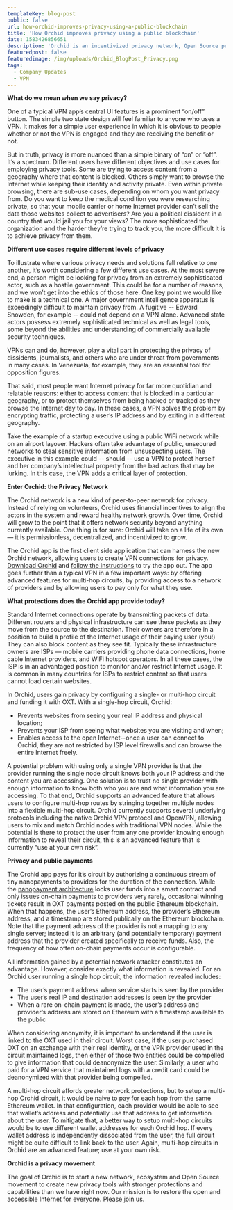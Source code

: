 ```yaml
---
templateKey: blog-post
public: false
url: how-orchid-improves-privacy-using-a-public-blockchain
title: 'How Orchid improves privacy using a public blockchain'
date: 1583426856651
description: 'Orchid is an incentivized privacy network, Open Source project, and consumer VPN service aimed to deliver new levels of privacy. But what does privacy mean? How private is Orchid, which relies on pseudo-anonymous payments on Ethereum? In this post, we explore the concept of “privacy” and how Orchid leverages multiple innovations to deliver on its goals.'
featuredpost: false
featuredimage: /img/uploads/Orchid_BlogPost_Privacy.png
tags:
  - Company Updates
  - VPN
---
```

**What do we mean when we say privacy?**

One of a typical VPN app’s central UI features is a prominent “on/off” button. The simple two state design will feel familiar to anyone who uses a VPN. It makes for a simple user experience in which it is obvious to people whether or not the VPN is engaged and they are receiving the benefit or not.

But in truth, privacy is more nuanced than a simple binary of “on” or “off”. It’s a spectrum. Different users have different objectives and use cases for employing privacy tools. Some are trying to access content from a geography where that content is blocked. Others simply want to browse the Internet while keeping their identity and activity private. Even within private browsing, there are sub-use cases, depending on whom you want privacy from. Do you want to keep the medical condition you were researching private, so that your mobile carrier or home Internet provider can’t sell the data those websites collect to advertisers? Are you a political dissident in a country that would jail you for your views? The more sophisticated the organization and the harder they’re trying to track you, the more difficult it is to achieve privacy from them.

**Different use cases require different levels of privacy**

To illustrate where various privacy needs and solutions fall relative to one another, it’s worth considering a few different use cases. At the most severe end, a person might be looking for privacy from an extremely sophisticated actor, such as a hostile government. This could be for a number of reasons, and we won’t get into the ethics of those here. One key point we would like to make is a technical one. A major government intelligence apparatus is exceedingly difficult to maintain privacy from. A fugitive -- Edward Snowden, for example -- could not depend on a VPN alone. Advanced state actors possess extremely sophisticated technical as well as legal tools, some beyond the abilities and understanding of commercially available security techniques. 

VPNs can and do, however, play a vital part in protecting the privacy of dissidents, journalists, and others who are under threat from governments in many cases. In Venezuela, for example, they are an essential tool for opposition figures.

That said, most people want Internet privacy for far more quotidian and relatable reasons: either to access content that is blocked in a particular geography, or to protect themselves from being hacked or tracked as they browse the Internet day to day. In these cases, a VPN solves the problem by encrypting traffic, protecting a user’s IP address and by exiting in a different geography.

Take the example of a startup executive using a public WiFi network while on an airport layover. Hackers often take advantage of public, unsecured networks to steal sensitive information from unsuspecting users. The executive in this example could -- should -- use a VPN to protect herself and her company’s intellectual property from the bad actors that may be lurking. In this case, the VPN adds a critical layer of protection.

**Enter Orchid: the Privacy Network**

The Orchid network is a new kind of peer-to-peer network for privacy. Instead of relying on volunteers, Orchid uses financial incentives to align the actors in the system and reward healthy network growth. Over time, Orchid will grow to the point that it offers network security beyond anything currently available. One thing is for sure: Orchid will take on a life of its own — it is permissionless, decentralized, and incentivized to grow. 

The Orchid app is the first client side application that can harness the new Orchid network, allowing users to create VPN connections for privacy. [Download Orchid](https://www.orchid.com/download) and [follow the instructions](https://www.orchid.com/join) to try the app out. The app goes further than a typical VPN in a few important ways: by offering advanced features for multi-hop circuits, by providing access to a network of providers and by allowing users to pay only for what they use.

**What protections does the Orchid app provide today?**

Standard Internet connections operate by transmitting packets of data. Different routers and physical infrastructure can see these packets as they move from the source to the destination. Their owners are therefore in a position to build a profile of the Internet usage of their paying user (you!) They can also block content as they see fit. Typically these infrastructure owners are ISPs — mobile carriers providing phone data connections, home cable Internet providers, and WiFi hotspot operators. In all these cases, the ISP is in an advantaged position to monitor and/or restrict Internet usage. It is common in many countries for ISPs to restrict content so that users cannot load certain websites.

In Orchid, users gain privacy by configuring a single- or multi-hop circuit and funding it with OXT. With a single-hop circuit, Orchid:

- Prevents websites from seeing your real IP address and physical location;
- Prevents your ISP from seeing what websites you are visiting and when;
- Enables access to the open Internet--once a user can connect to Orchid, they are not restricted by ISP level firewalls and can browse the entire Internet freely.

A potential problem with using only a single VPN provider is that the provider running the single node circuit knows both your IP address and the content you are accessing. One solution is to trust no single provider with enough information to know both who you are and what information you are accessing. To that end, Orchid supports an advanced feature that allows users to configure multi-hop routes by stringing together multiple nodes into a flexible multi-hop circuit. Orchid currently supports several underlying protocols including the native Orchid VPN protocol and OpenVPN, allowing users to mix and match Orchid nodes with traditional VPN nodes.  While the potential is there to protect the user from any one provider knowing enough information to reveal their circuit, this is an advanced feature that is currently “use at your own risk”.

**Privacy and public payments**

The Orchid app pays for it’s circuit by authorizing a continuous stream of tiny nanopayments to providers for the duration of the connection. While the [nanopayment architecture](https://blog.orchid.com/introducing-nanopayments) locks user funds into a smart contract and only issues on-chain payments to providers very rarely, occasional winning tickets result in OXT payments posted on the public Ethereum blockchain. When that happens, the user’s Ethereum address, the provider’s Ethereum address, and a timestamp are stored publically on the Ethereum blockchain. Note that the payment address of the provider is not a mapping to any single server; instead it is an arbitrary (and potentially temporary) payment address that the provider created specifically to receive funds. Also, the frequency of how often on-chain payments occur is configurable.  

All information gained by a potential network attacker constitutes an advantage. However, consider exactly what information is revealed. For an Orchid user running a single hop circuit, the information revealed includes: 
- The user’s payment address when service starts is seen by the provider
- The user’s real IP and destination addresses is seen by the provider
- When a rare on-chain payment is made, the user’s address and provider’s address are stored on Ethereum with a timestamp available to the public

When considering anonymity, it is important to understand if the user is linked to the OXT used in their circuit. Worst case, if the user purchased OXT on an exchange with their real identity, or the VPN provider used in the circuit maintained logs, then either of those two entities could be compelled to give information that could deanonymize the user. Similarly, a user who paid for a VPN service that maintained logs with a credit card could be deanonymized with that provider being compelled. 

A multi-hop circuit affords greater network protections, but to setup a multi-hop Orchid circuit, it would be naive to pay for each hop from the same Ethereum wallet. In that configuration, each provider would be able to see that wallet’s address and potentially use that address to get information about the user. To mitigate that, a better way to setup multi-hop circuits would be to use different wallet addresses for each Orchid hop. If every wallet address is independently dissociated from the user, the full circuit might be quite difficult to link back to the user. Again, multi-hop circuits in Orchid are an advanced feature; use at your own risk.


**Orchid is a privacy movement**

The goal of Orchid is to start a new network, ecosystem and Open Source movement to create new privacy tools with stronger protections and capabilities than we have right now. Our mission is to restore the open and accessible Internet for everyone. Please join us.

